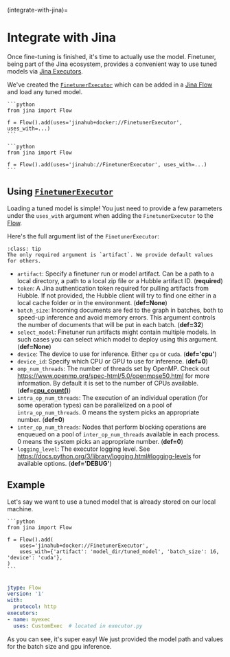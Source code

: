 (integrate-with-jina)=
# Integrate with Jina

Once fine-tuning is finished, it's time to actually use the model. 
Finetuner, being part of the Jina ecosystem, provides a convenient way to use tuned models via [Jina Executors](https://docs.jina.ai/fundamentals/executor/).

We've created the [`FinetunerExecutor`](https://hub.jina.ai/executor/13dzxycc) which can be added in a [Jina Flow](https://docs.jina.ai/fundamentals/flow/) and load any tuned model. 

````{tab} via Docker image (recommended)
```python
from jina import Flow
	
f = Flow().add(uses='jinahub+docker://FinetunerExecutor', uses_with=...)
```
````
````{tab} via source code
```python
from jina import Flow
	
f = Flow().add(uses='jinahub://FinetunerExecutor', uses_with=...)
```
````

## Using [`FinetunerExecutor`](https://hub.jina.ai/executor/13dzxycc)

Loading a tuned model is simple! You just need to provide a few parameters under the `uses_with` argument when adding the `FinetunerExecutor` to the [Flow]((https://docs.jina.ai/fundamentals/flow/)).

Here's the full argument list of the `FinetunerExecutor`:

```{admonition} FinetunerExecutor parameters
:class: tip
The only required argument is `artifact`. We provide default values for others.
```

* `artifact`: Specify a finetuner run or model artifact. Can be a path to a
        local directory, a path to a local zip file or a Hubble artifact ID. (**required**)
* `token`: A Jina authentication token required for pulling artifacts from
        Hubble. If not provided, the Hubble client will try to find one either in a
        local cache folder or in the environment. (**def=None**)
* `batch_size`: Incoming documents are fed to the graph in batches, both to
        speed-up inference and avoid memory errors. This argument controls the number
        of documents that will be put in each batch. (**def=32**)
* `select_model`: Finetuner run artifacts might contain multiple models. In such
        cases you can select which model to deploy using this argument. (**def=None**)
* `device`: The device to use for inference. Either `cpu` or `cuda`. (**def='cpu'**)
* `device_id`: Specify which CPU or GPU to use for inference. (**def=0**)
* `omp_num_threads`: The number of threads set by OpenMP. Check out
        https://www.openmp.org/spec-html/5.0/openmpse50.html for more information. By
        default it is set to the number of CPUs available. (**def=[cpu_count()](https://docs.python.org/3/library/multiprocessing.html#multiprocessing.cpu_count)**)
* `intra_op_num_threads`: The execution of an individual operation (for some
        operation types) can be parallelized on a pool of `intra_op_num_threads`. 0
        means the system picks an appropriate number. (**def=0**)
* `inter_op_num_threads`: Nodes that perform blocking operations are enqueued
        on a pool of `inter_op_num_threads` available in each process. 0 means
        the system picks an appropriate number. (**def=0**)
* `logging_level`: The executor logging level. See
        https://docs.python.org/3/library/logging.html#logging-levels for available
        options. (**def='DEBUG'**)


## Example
Let's say we want to use a tuned model that is already stored on our local machine.

````{tab} Python
```python
from jina import Flow
	
f = Flow().add(
    uses='jinahub+docker://FinetunerExecutor',
    uses_with={'artifact': 'model_dir/tuned_model', 'batch_size': 16, 'device': 'cuda'},
)
```
````
````{tab} YAML
````

```yaml
jtype: Flow
version: '1'
with:
  protocol: http
executors:
- name: myexec
  uses: CustomExec  # located in executor.py

```

 As you can see, it's super easy! We just provided the model path and values for the batch size and gpu inference.